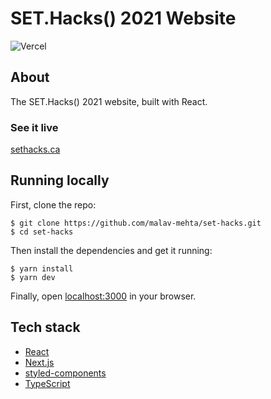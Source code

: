 # SET.Hacks() 2021 Website

![Vercel](https://therealsujitk-vercel-badge.vercel.app/?app=set-hacks-tan)

## About
The SET.Hacks() 2021 website, built with React.


### See it live

[sethacks.ca](https://sethacks.ca)

## Running locally

First, clone the repo:

```
$ git clone https://github.com/malav-mehta/set-hacks.git
$ cd set-hacks
```

Then install the dependencies and get it running:

```
$ yarn install
$ yarn dev
```

Finally, open [localhost:3000](http://localhost:3000) in your browser.

## Tech stack

- [React](https://reactjs.org/)
- [Next.js](https://nextjs.org/)
- [styled-components](https://https://www.styled-components.com/)
- [TypeScript](https://www.typescriptlang.org/)
